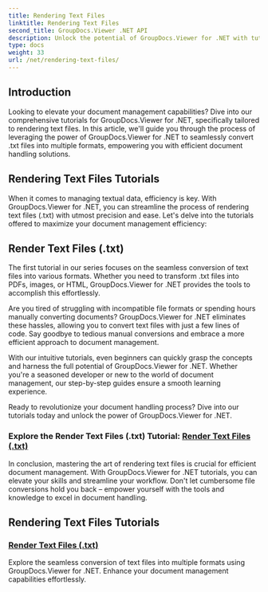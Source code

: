 ```yaml
---
title: Rendering Text Files
linktitle: Rendering Text Files
second_title: GroupDocs.Viewer .NET API
description: Unlock the potential of GroupDocs.Viewer for .NET with tutorials on rendering text files. Convert .txt files into various formats for enhanced document management.
type: docs
weight: 33
url: /net/rendering-text-files/
---
```

## Introduction

Looking to elevate your document management capabilities? Dive into our comprehensive tutorials for GroupDocs.Viewer for .NET, specifically tailored to rendering text files. In this article, we'll guide you through the process of leveraging the power of GroupDocs.Viewer for .NET to seamlessly convert .txt files into multiple formats, empowering you with efficient document handling solutions.

## Rendering Text Files Tutorials

When it comes to managing textual data, efficiency is key. With GroupDocs.Viewer for .NET, you can streamline the process of rendering text files (.txt) with utmost precision and ease. Let's delve into the tutorials offered to maximize your document management efficiency:

## Render Text Files (.txt)

The first tutorial in our series focuses on the seamless conversion of text files into various formats. Whether you need to transform .txt files into PDFs, images, or HTML, GroupDocs.Viewer for .NET provides the tools to accomplish this effortlessly. 

Are you tired of struggling with incompatible file formats or spending hours manually converting documents? GroupDocs.Viewer for .NET eliminates these hassles, allowing you to convert text files with just a few lines of code. Say goodbye to tedious manual conversions and embrace a more efficient approach to document management.

With our intuitive tutorials, even beginners can quickly grasp the concepts and harness the full potential of GroupDocs.Viewer for .NET. Whether you're a seasoned developer or new to the world of document management, our step-by-step guides ensure a smooth learning experience.

Ready to revolutionize your document handling process? Dive into our tutorials today and unlock the power of GroupDocs.Viewer for .NET.

### Explore the Render Text Files (.txt) Tutorial: [Render Text Files (.txt)](./render-txt/)

In conclusion, mastering the art of rendering text files is crucial for efficient document management. With GroupDocs.Viewer for .NET tutorials, you can elevate your skills and streamline your workflow. Don't let cumbersome file conversions hold you back – empower yourself with the tools and knowledge to excel in document handling.
## Rendering Text Files Tutorials
### [Render Text Files (.txt)](./render-txt/)
Explore the seamless conversion of text files into multiple formats using GroupDocs.Viewer for .NET. Enhance your document management capabilities effortlessly.